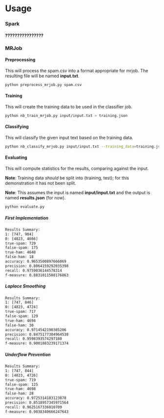 # Usage
### Spark
#### ????????????????
### MRJob
#### Preprocessing
This will process the spam.csv into a format appropriate for mrjob. The resulting 
file will be named **input.txt**.

```bash
python preprocess_mrjob.py spam.csv
```

#### Training
This will create the training data to be used in the classifier job.

```bash
python nb_train_mrjob.py input/input.txt > training.json
```

#### Classifying
This will classify the given input text based on the training data.

```bash
python nb_classify_mrjob.py input/input.txt --training_data=training.json > results.json
```

#### Evaluating
This will compute statistics for the results, comparing against the input.

**Note**: Training data *should* be split into (training, test); for this demonstration 
it has not been split.

**Note**: This assumes the input is named **input/input.txt** and the output is named 
**results.json** (for now).

```bash
python evaluate.py
```

##### First Implementation
```bash
Results Summary:
1: [747, 904]
0: [4823, 4666]
true-spam: 729
false-spam: 175
true-ham: 4648
false-ham: 18
accuracy: 0.9653500897666069
precision: 0.8064159292035398
recall: 0.9759036144578314
f-measure: 0.8831011508176863
```

##### Laplace Smoothing
```bash
Results Summary:
1: [747, 846]
0: [4823, 4724]
true-spam: 717
false-spam: 129
true-ham: 4694
false-ham: 30
accuracy: 0.9714542190305206
precision: 0.8475177304964538
recall: 0.9598393574297188
f-measure: 0.9001883239171374
```

##### Underflow Prevention
```bash
Results Summary:
1: [747, 844]
0: [4823, 4726]
true-spam: 719
false-spam: 125
true-ham: 4698
false-ham: 28
accuracy: 0.9725314183123878
precision: 0.8518957345971564
recall: 0.9625167336010709
f-measure: 0.9038340666247643
```
